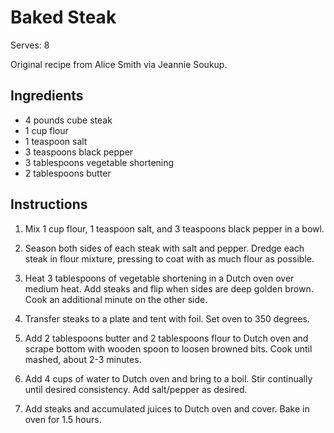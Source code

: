 # Baked Steak

Serves: 8

Original recipe from Alice Smith via Jeannie Soukup.

## Ingredients

* 4 pounds cube steak
* 1 cup flour
* 1 teaspoon salt
* 3 teaspoons black pepper
* 3 tablespoons vegetable shortening
* 2 tablespoons butter

## Instructions

1. Mix 1 cup flour, 1 teaspoon salt, and 3 teaspoons black pepper in a bowl.

2. Season both sides of each steak with salt and pepper. Dredge each steak in flour mixture, pressing to coat with as much flour as possible.

3. Heat 3 tablespoons of vegetable shortening in a Dutch oven over medium heat. Add steaks and flip when sides are deep golden brown. Cook an additional minute on the other side.

4. Transfer steaks to a plate and tent with foil. Set oven to 350 degrees.

5. Add 2 tablespoons butter and 2 tablespoons flour to Dutch oven and scrape bottom with wooden spoon to loosen browned bits. Cook until mashed, about 2-3 minutes.

6. Add 4 cups of water to Dutch oven and bring to a boil. Stir continually until desired consistency. Add salt/pepper as desired.

7. Add steaks and accumulated juices to Dutch oven and cover. Bake in oven for 1.5 hours.
